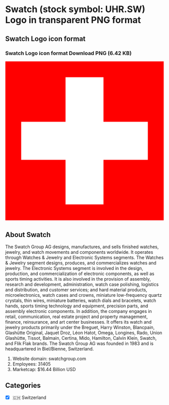 # Swatch (stock symbol: UHR.SW) Logo in transparent PNG format

## Swatch Logo icon format

### Swatch Logo icon format Download PNG (6.42 KB)

![Swatch Logo icon format Download PNG (6.42 KB)](/img/orig/UHR.SW-c1c01e08.png)

## About Swatch

The Swatch Group AG designs, manufactures, and sells finished watches, jewelry, and watch movements and components worldwide. It operates through Watches & Jewelry and Electronic Systems segments. The Watches & Jewelry segment designs, produces, and commercializes watches and jewelry. The Electronic Systems segment is involved in the design, production, and commercialization of electronic components, as well as sports timing activities. It is also involved in the provision of assembly, research and development, administration, watch case polishing, logistics and distribution, and customer services; and hard material products, microelectronics, watch cases and crowns, miniature low-frequency quartz crystals, thin wires, miniature batteries, watch dials and bracelets, watch hands, sports timing technology and equipment, precision parts, and assembly electronic components. In addition, the company engages in retail, communication, real estate project and property management, finance, reinsurance, and art center businesses. It offers its watch and jewelry products primarily under the Breguet, Harry Winston, Blancpain, Glashütte Original, Jaquet Droz, Léon Hatot, Omega, Longines, Rado, Union Glashütte, Tissot, Balmain, Certina, Mido, Hamilton, Calvin Klein, Swatch, and Flik Flak brands. The Swatch Group AG was founded in 1983 and is headquartered in Biel/Bienne, Switzerland.

1. Website domain: swatchgroup.com
2. Employees: 31405
3. Marketcap: $16.44 Billion USD


## Categories
- [x] 🇨🇭 Switzerland

